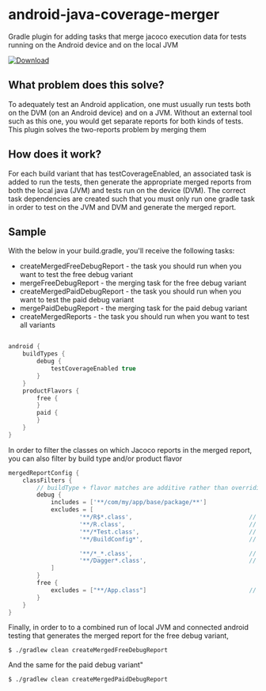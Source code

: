 # android-java-coverage-merger
Gradle plugin for adding tasks that merge jacoco execution data for tests running on the Android device and on the local JVM

[ ![Download](https://api.bintray.com/packages/ryansgot/maven/android-java-coverage-merger/images/download.svg) ](https://bintray.com/ryansgot/maven/android-java-coverage-merger/_latestVersion)

## What problem does this solve?
To adequately test an Android application, one must usually run tests both on the DVM (on an Android device) and on a
JVM. Without an external tool such as this one, you would get separate reports for both kinds of tests. This plugin
solves the two-reports problem by merging them

## How does it work?
For each build variant that has testCoverageEnabled, an associated task is added to run the tests, then generate the
appropriate merged reports from both the local java (JVM) and tests run on the device (DVM). The correct task 
dependencies are created such that you must only run one gradle task in order to test on the JVM and DVM and generate
the merged report.

## Sample
With the below in your build.gradle, you'll receive the following tasks:
- createMergedFreeDebugReport - the task you should run when you want to test the free debug variant
- mergeFreeDebugReport - the merging task for the free debug variant
- createMergedPaidDebugReport - the task you should run when you want to test the paid debug variant
- mergePaidDebugReport - the merging task for the paid debug variant
- createMergedReports - the task you should run when you want to test all variants
```groovy

android {
    buildTypes {
        debug {
            testCoverageEnabled true
        }
    }
    productFlavors {
        free {
        }
        paid {
        }
    }
}
```
In order to filter the classes on which Jacoco reports in the merged report, you can also filter by build type and/or
product flavor
```groovy
mergedReportConfig {
    classFilters {
        // buildType + flavor matches are additive rather than overriding
        debug {
            includes = ['**/com/my/app/base/package/**']
            excludes = [
                    '**/R$*.class',                                 // generated R subclasses
                    '**/R.class',                                   // generated R classes
                    '**/*Test.class',                               // filter test classes
                    '**/BuildConfig*',                              // generated BuildConfig classes

                    '**/*_*.class',                                 // Butterknife/AutoValue/Dagger-generated classes
                    '**/Dagger*.class',                             // Dagger-generated classes
            ]
        }
        free {
            excludes = ["**/App.class"]                             // free flavor debug report additionally filters any class called App
        }
    }
}
```
Finally, in order to to a combined run of local JVM and connected android testing that generates the merged report for the free debug variant,
```
$ ./gradlew clean createMergedFreeDebugReport
```
And the same for the paid debug variant"
```
$ ./gradlew clean createMergedPaidDebugReport
```